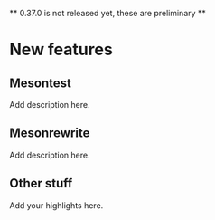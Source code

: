 ** 0.37.0 is not released yet, these are preliminary **

# New features

## Mesontest

Add description here.

## Mesonrewrite

Add description here.

## Other stuff

Add your highlights here.
